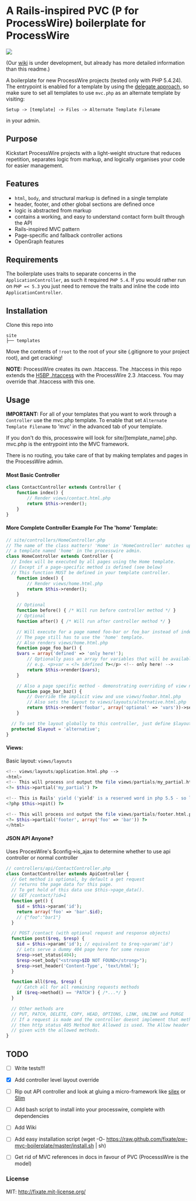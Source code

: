 # A Rails-inspired PVC (P for ProcessWire) boilerplate for ProcessWire

<a href="https://codeclimate.com/github/fixate/pw-mvc-boilerplate"><img src="https://codeclimate.com/github/fixate/pw-mvc-boilerplate/badges/gpa.svg" /></a>

(Our [wiki](../../wiki) is under development, but already has more detailed information than this readme.)

A boilerplate for new ProcessWire projects (tested only with PHP 5.4.24). The entrypoint is enabled for a template by using the [delegate approach](http://processwire.com/talk/topic/740-a-different-way-of-using-templates-delegate-approach/), so make sure to set all templates to use `mvc.php` as an alternate template by visiting:

```
Setup -> [template] -> Files -> Alternate Template Filename
```
in your admin.

## Purpose

Kickstart ProcessWire projects with a light-weight structure that reduces repetition, separates logic from markup, and logically organises your code for easier management.

## Features

- `html`, `body`, and structural markup is defined in a single template
- header, footer, and other global sections are defined once
- logic is abstracted from markup
- contains a working, and easy to understand contact form built through the API
- Rails-inspired MVC pattern
- Page-specific and fallback controller actions
- OpenGraph features

## Requirements

The boilerplate uses traits to separate concerns in the `ApplicationController`, as such it required `PHP 5.4`. If you would rather run on `PHP =< 5.3` you just need to remove the traits and inline the code into `ApplicationController`.

## Installation

Clone this repo into

```
site
├── templates
```

Move the contents of `!root` to the root of your site (.gitignore to your project root), and get cracking!

**NOTE:** ProcessWire creates its own .htaccess. The .htaccess in this repo extends the [H5BP .htaccess](https://github.com/h5bp/html5-boilerplate/blob/master/.htaccess) with the ProcessWire 2.3 .htaccess. You may override that .htaccess with this one.

## Usage

**IMPORTANT:** For all of your templates that you want to work through a `Controller` use the mvc.php template. To enable that set `Alternate Template Filename` to 'mvc' in the advanced tab of your template.

If you don't do this, processwire will look for site/[template_name].php. mvc.php is the entrypoint into the MVC framework.

There is no routing, you take care of that by making templates and pages in the ProcessWire admin.

#### Most Basic Controller

```php
class ContactController extends Controller {
	function index() {
		// Render views/contact.html.php
		return $this->render();
	}
}
```


#### More Complete Controller Example For The 'home' Template:

```php
// site/controllers/HomeController.php
// The name of the class matters! 'Home' in 'HomeController' matches up to
// a template named 'home' in the processwire admin.
class HomeController extends Controller {
  // Index will be executed by all pages using the Home template.
  // Except if a page-specific method is defined (see below)
  // This function MUST be defined in your template controller.
	function index() {
		// Render views/home.html.php
		return $this->render();
	}

	// Optional
	function before() { /* Will run before controller method */ }
	// Optional
	function after() { /* Will run after controller method */ }

	// Will execute for a page named foo-bar or foo_bar instead of index()
	// The page still has to use the 'home' template.
	// Also renders views/home.html.php
	function page_foo_bar() {
    $vars = array('defined' => 'only here!');
		// Optionally pass an array for variables that will be available in the view
		// e.g. <p>var = <?= $defined ?></p> <!-- only here! -->
		return $this->render($vars);
	}

	// Also a page specific method - demonstrating overriding of view name and layout
	function page_bar_baz() {
	  	// Override the implicit view and use views/foobar.html.php
	  	// Also sets the layout to views/layouts/alternative.html.php
		return $this->render('foobar', array('optional' => 'vars'))->set_layout('alternative');
	}

  // To set the layout globally to this controller, just define $layout
  protected $layout = 'alternative';
}
```

#### Views:

Basic layout: `views/layouts`

```php
<!-- views/layouts/application.html.php -->
<html>
<!-- This will process and output the file views/partials/my_partial.html.php -->
<?= $this->partial('my_partial') ?>

<!-- This is Rails' yield ('yield' is a reserved word in php 5.5 - so let's 'spit' the content out) -->
<?php $this->spit() ?>

<!-- This will process and output the file views/partials/footer.html.php with the variable foo-->
<?= $this->partial('footer', array('foo' => 'bar')) ?>
</html>

```

#### JSON API Anyone?

Uses ProcesWire's $config->is_ajax to determine whether to use api controller or normal controller

```php
// controllers/api/ContactController.php
class ContactController extends ApiController {
  // Get method is optional, by default a get request
  // returns the page data for this page.
  // To get hold of this data use $this->page_data().
  // GET /contact/?id=1
  function get() {
    $id = $this->param('id');
    return array('foo' => 'bar'.$id);
    // {"foo":"bar1"}
  }

  // POST /contact (with optional request and response objects)
  function post($req, $resp) {
    $id = $this->param('id'); // equivalent to $req->param('id')
    // Lets serve a dummy 404 page here for some reason
    $resp->set_status(404);
    $resp->set_body("<strong>$ID NOT FOUND</strong>");
    $resp->set_header('Content-Type', 'text/html');
  }

  function all($req, $resp) {
    // Catch all for all remaining requests methods
    if ($req->method() == 'PATCH') { /*...*/ }
  }

  // Other methods are
  // PUT, PATCH, DELETE, COPY, HEAD, OPTIONS, LINK, UNLINK and PURGE
  // If a request is made and the controller doesnt implement that method
  // then http status 405 Method Not Allowed is used. The Allow header is
  // given with the allowed methods.
}
```

## TODO

- [ ] Write tests!!!
- [x] Add controller level layout override
- [ ] Rip out API controller and look at gluing a micro-framework like [silex](http://silex.sensiolabs.org/) or [Slim](http://www.slimframework.com/)
- [ ] Add bash script to install into your processwire, complete with dependencies
- [ ] Add Wiki
- [ ] Add easy installation script (wget -O- https://raw.github.com/fixate/pw-mvc-boilerplate/master/install.sh | sh)
- [ ] Get rid of MVC references in docs in favour of PVC (ProcesssWire is the model)


### License

MIT: http://fixate.mit-license.org/
